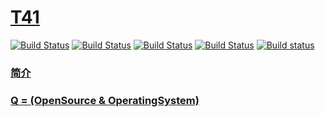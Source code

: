 ﻿# [T41](http://www.OS-Q.com)

[![Build Status](https://github.com/OS-Q/T41/workflows/macos/badge.svg)](https://github.com/OS-Q/macos/actions)
[![Build Status](https://github.com/OS-Q/T41/workflows/ubuntu/badge.svg)](https://github.com/OS-Q/ubuntu/actions)
[![Build Status](https://github.com/OS-Q/T41/workflows/windows/badge.svg)](https://github.com/OS-Q/windows/actions)
[![Build Status](https://travis-ci.com/OS-Q/T41.svg?branch=master)](https://travis-ci.com/OS-Q/T41)
[![Build status](https://ci.appveyor.com/api/projects/status/5vgl0wa5p508c1mh?svg=true)](https://ci.appveyor.com/project/Qitas/t41)


### [简介](https://github.com/OS-Q/T41/wiki)




### [Q = (OpenSource & OperatingSystem) ](http://www.OS-Q.com)
